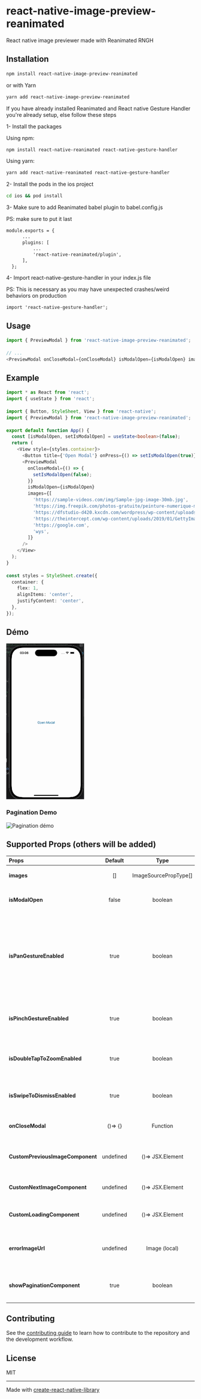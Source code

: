# react-native-image-preview-reanimated

React native image previewer made with Reanimated RNGH

## Installation

```sh
npm install react-native-image-preview-reanimated
```
or with Yarn
```sh
yarn add react-native-image-preview-reanimated
```
If you have already installed Reanimated and React native Gesture Handler you're already setup, else follow these steps

1- Install the packages

Using npm:
```sh
npm install react-native-reanimated react-native-gesture-handler
```
Using yarn:
```sh
yarn add react-native-reanimated react-native-gesture-handler
```
2- Install the pods in the ios project
```sh
cd ios && pod install
```

3- Make sure to add Reanimated babel plugin to babel.config.js

PS: make sure to put it last
```
module.exports = {
      ...
      plugins: [
          ...
          'react-native-reanimated/plugin',
      ],
  };
```

4- Import react-native-gesture-handler in your index.js file

PS: This is necessary as you may have unexpected crashes/weird behaviors on production
```
import 'react-native-gesture-handler';
```

## Usage

```js
import { PreviewModal } from 'react-native-image-preview-reanimated';

// ...
<PreviewModal onCloseModal={onCloseModal} isModalOpen={isModalOpen} images={[]}/>
```

## Example
``` typescript jsx
import * as React from 'react';
import { useState } from 'react';

import { Button, StyleSheet, View } from 'react-native';
import { PreviewModal } from 'react-native-image-preview-reanimated';

export default function App() {
  const [isModalOpen, setIsModalOpen] = useState<boolean>(false);
  return (
    <View style={styles.container}>
      <Button title={'Open Modal'} onPress={() => setIsModalOpen(true)} />
      <PreviewModal
        onCloseModal={() => {
          setIsModalOpen(false);
        }}
        isModalOpen={isModalOpen}
        images={[
          'https://sample-videos.com/img/Sample-jpg-image-30mb.jpg',
          'https://img.freepik.com/photos-gratuite/peinture-numerique-montagne-arbre-colore-au-premier-plan_1340-25699.jpg?size=626&ext=jpg&ga=GA1.1.1826414947.1699142400&semt=ais',
          'https://dfstudio-d420.kxcdn.com/wordpress/wp-content/uploads/2019/06/digital_camera_photo-1080x675.jpg',
          'https://theintercept.com/wp-content/uploads/2019/01/GettyImages-1077343584-1547140810-e1547141434550.jpg?fit=5000%2C2500',
          'https://google.com',
          'wys',
        ]}
      />
    </View>
  );
}

const styles = StyleSheet.create({
  container: {
    flex: 1,
    alignItems: 'center',
    justifyContent: 'center',
  },
});

```

## Démo
<img src="example/PreviewModal.gif" alt='Demo video'>

### Pagination Demo
<img src="example/PaginationComponentExample.gif" width='200' alt='Pagination démo'>

## Supported Props (others will be added)

| Props                            |  Default  |         Type          | Description                                                                                                                                        |
|:---------------------------------|:---------:|:---------------------:|:---------------------------------------------------------------------------------------------------------------------------------------------------|
| **images**                       |    []     | ImageSourcePropType[] | Array of images to be shown                                                                                                                        |
| **isModalOpen**                  |   false   |        boolean        | A boolean defining if the modal is open or not                                                                                                     |
| **isPanGestureEnabled**          |   true    |        boolean        | A boolean defining if the pan gesture is enabled or not  (PS: setting this to false will disable the next/previous gesture and the drag to dismiss |
| **isPinchGestureEnabled**        |   true    |        boolean        | A boolean defining if the pinch gesture is enabled or not                                                                                          |
| **isDoubleTapToZoomEnabled**     |   true    |        boolean        | A boolean defining if the double tap gesture is enabled or not                                                                                     |
| **isSwipeToDismissEnabled**      |   true    |        boolean        | A boolean defining if the modal should swipe to dismiss                                                                                            |
| **onCloseModal**                 |  ()=> {}  |       Function        | executes a callback closing the modal                                                                                                              |
| **CustomPreviousImageComponent** | undefined |   ()=> JSX.Element    | Allows us to set custom previous image component                                                                                                   |
| **CustomNextImageComponent**     | undefined |   ()=> JSX.Element    | Allows us to set custom next image component                                                                                                       |
| **CustomLoadingComponent**       | undefined |   ()=> JSX.Element    | Allows us to set custom image loader component                                                                                                     |
| **errorImageUrl**                | undefined |     Image (local)     | Allows us to set custom error image for failed network images                                                                                      |
| **showPaginationComponent**      |   true    |        boolean        | Allows us to show/hide the pagination component                                                                                                    |

## Contributing

See the [contributing guide](CONTRIBUTING.md) to learn how to contribute to the repository and the development workflow.

## License

MIT

---

Made with [create-react-native-library](https://github.com/callstack/react-native-builder-bob)
